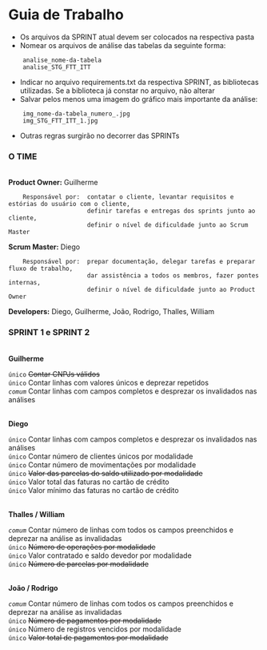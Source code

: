 # Guia de Trabalho
  
- Os arquivos da SPRINT atual devem ser colocados na respectiva pasta  
- Nomear os arquivos de análise das tabelas da seguinte forma:  
```
    analise_nome-da-tabela
    analise_STG_FTT_ITT
```
- Indicar no arquivo requirements.txt da respectiva SPRINT, as bibliotecas utilizadas. Se a biblioteca já constar no arquivo, não alterar  
- Salvar pelos menos uma imagem do gráfico mais importante da análise:  
```
    img_nome-da-tabela_numero_.jpg
    img_STG_FTT_ITT_1.jpg
```
- Outras regras surgirão no decorrer das SPRINTs  



### O TIME
  
  \
**Product Owner:** Guilherme
```
    Responsável por:  contatar o cliente, levantar requisitos e estórias do usuário com o cliente,
                      definir tarefas e entregas dos sprints junto ao cliente,
                      definir o nível de dificuldade junto ao Scrum Master
```
**Scrum Master:** Diego
```
    Responsável por:  prepar documentação, delegar tarefas e preparar fluxo de trabalho,
                      dar assistência a todos os membros, fazer pontes internas,
                      definir o nível de dificuldade junto ao Product Owner
```

**Developers:** Diego, Guilherme, João, Rodrigo, Thalles, William



### SPRINT 1 e SPRINT 2
  
  \
**Guilherme**
  
`único` ~~Contar CNPJs válidos~~  
`único` Contar linhas com valores únicos e deprezar repetidos  
*`comum`* Contar linhas com campos completos e desprezar os invalidados nas análises  
  
  \
**Diego**
  
`único` Contar linhas com campos completos e desprezar os invalidados nas análises  
`único` Contar número de clientes únicos por modalidade  
`único` Contar número de movimentações por modalidade  
`único` ~~Valor das parcelas do saldo utilizado por modalidade~~  
`único` Valor total  das faturas no cartão de crédito  
`único` Valor mínimo das faturas no cartão de crédito  
  
  \
**Thalles / William**
  
*`comum`* Contar número de linhas com todos os campos preenchidos e deprezar na análise as invalidadas  
`único` ~~Número de operações por modalidade~~  
`único` Valor contratado e saldo devedor por modalidade  
`único` ~~Número de parcelas por modalidade~~  
  
  \
**João / Rodrigo**
  
*`comum`* Contar número de linhas com todos os campos preenchidos e deprezar na análise as invalidadas  
`único` ~~Número de pagamentos por modalidade~~  
`único` Número de registros vencidos por modalidade  
`único` ~~Valor total de pagamentos por modalidade~~
